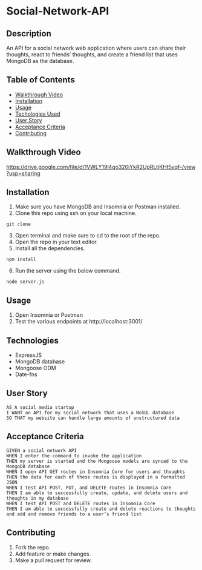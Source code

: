 # Social-Network-API

## Description
An API for a social network web application where users can share their thoughts, react to friends’ thoughts, and create a friend list that uses MongoDB as the database.

## Table of Contents
* [Walkthrough Video](#walkthroughvideo)
* [Installation](#installation)
* [Usage](#usage)
* [Techologies Used](#technologiesused)
* [User Story](#userstory)
* [Acceptance Criteria](#acceptancecriteria)
* [Contributing](#contributing)

## Walkthrough Video
https://drive.google.com/file/d/1VWLY19l4qo320iYkR2UpRLtjKHt5yqf-/view?usp=sharing

## Installation
1. Make sure you have MongoDB and Insomnia or Postman installed.
2. Clone this repo using ssh on your local machine.
```
git clone 
```
3. Open terminal and make sure to cd to the root of the repo.
4. Open the repo in your text editor.
5. Install all the dependencies.
```
npm install
```
6. Run the server using the below command.
```
node server.js
```

## Usage
1. Open Insomnia or Postman
2. Test the various endpoints at http://localhost:3001/

## Technologies
* ExpressJS
* MongoDB database
* Mongoose ODM
* Date-fns

## User Story
```
AS A social media startup
I WANT an API for my social network that uses a NoSQL database
SO THAT my website can handle large amounts of unstructured data
```

## Acceptance Criteria
```
GIVEN a social network API
WHEN I enter the command to invoke the application
THEN my server is started and the Mongoose models are synced to the MongoDB database
WHEN I open API GET routes in Insomnia Core for users and thoughts
THEN the data for each of these routes is displayed in a formatted JSON
WHEN I test API POST, PUT, and DELETE routes in Insomnia Core
THEN I am able to successfully create, update, and delete users and thoughts in my database
WHEN I test API POST and DELETE routes in Insomnia Core
THEN I am able to successfully create and delete reactions to thoughts and add and remove friends to a user’s friend list
```
## Contributing
1. Fork the repo.
2. Add feature or make changes.
3. Make a pull request for review.
